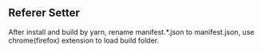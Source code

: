 ## Referer Setter

After install and build by yarn, rename manifest.*.json to manifest.json, use chrome(firefox) extension to load build folder.
